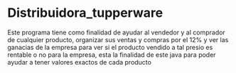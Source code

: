 # Distribuidora_tupperware

Este programa tiene como finalidad de ayudar al vendedor y al comprador de cualquier producto, organizar sus ventas y compras por el 12% y ver las ganacias de la empresa para ver si el producto vendido a tal presio es rentable o no para la empresa, esta la finalidad de este java para poder ayudar a tener valores exactos de cada producto
